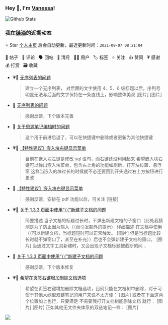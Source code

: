 ### Hey 👋, I'm [Vanessa](http://vanessa.b3log.org/)!

![Github Stats](https://github-readme-stats.vercel.app/api?username=Vanessa219&show_icons=true)

<!--events start -->

### 我在[链滴](https://ld246.com)的近期动态

⭐️ Star [个人主页](https://github.com/Vanessa219/Vanessa219) 后会自动更新，最近更新时间：`2021-09-07 08:21:04`

📝 帖子 &nbsp; 💬 评论 &nbsp; 🗣 回帖 &nbsp; 🌙 清月 &nbsp; 👨‍💻 用户 &nbsp; 🏷️ 标签 &nbsp; ⭐️ 关注 &nbsp; 👍 赞同 &nbsp; 💗 感谢 &nbsp; 💰 打赏 &nbsp; 🗃 收藏

* 💗📝 [无序列表的问题](https://ld246.com/article/1630917525359)

  > 建立一个无序列表， 对后面的文字使用 4、5、6 级标题以后，序列号明显无法与后面的文字保持在一条直线上，影响整体美观 [图片] [图片]
* 💬 [无序列表的问题](https://ld246.com/article/1630917525359/comment/1630933094335#comments)

  > 感谢反馈，下个版本完善
* 💬 [关于思源笔记编辑时的问题](https://ld246.com/article/1630914237656/comment/1630932852608#comments)

  > 这个用于前进后退了，可以在快捷键中删除或者更新为其他快捷键
* 💗📝 [【特性建议】嵌入块右键显示菜单](https://ld246.com/article/1630897568375)

  > 目前在嵌入块左键是修改 sql 语句，而右键还没利用起来 希望嵌入块右键可以弹出嵌入块菜单，包含右上角的功能如刷新、打开块位置、悬浮窗 这样当嵌入的块过长的时候就不必还要回到开头通过右上方按钮进行更改
* 💬 [【特性建议】嵌入块右键显示菜单](https://ld246.com/article/1630897568375/comment/1630932769888#comments)

  > 感谢反馈，安排在 pdf 功能以后，可关注 [链接]
* 💗📝 [关于 1.3.3 页面中使用“（（”新建子文档的问题](https://ld246.com/article/1630761532121)

  > 简要描述 当子文档的标题过长时，不弹出新建文档的子窗口（此处我猜测是为了防止因为输入（（而引发额外的提示） 详细描述 在文档中使用（（可以新建文档，当标题短时可以正常触发。 [图片] 但是当标题比较长时就不弹窗口了，甚至在补充））后也不会弹新建子文档的窗口。 [图片] 当通过文字工具新建时，又会出现子文档标题被截断的问 ..
* 💬 [关于 1.3.3 页面中使用“（（”新建子文档的问题](https://ld246.com/article/1630761532121/comment/1630765492060#comments)

  > 感谢反馈，下个版本修复
* 💗📝 [希望在页签右键增加删除文档选项](https://ld246.com/article/1630742293554)

  > 希望在页签右键增加删除文档选项，目前只能在文档树中删除，对于习惯于其他大纲型双链笔记的用户来说不太方便： [图片] 或者在下面这两个位置加上也行，只要满足 不需要我打开文档树能删除文档 就行： [图片] [图片] 正如其他无文件夹体系的双链笔记一样： [图片]


<!--events end -->

<a title="Hits" target="_blank" href="https://github.com/Vanessa219/Vanessa219"><img src="https://hits.b3log.org/Vanessa219/Vanessa219.svg"></a>
